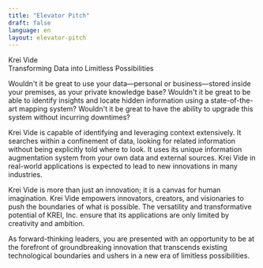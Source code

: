 ```yaml
---
title: "Elevator Pitch"
draft: false
language: en
layout: elevator-pitch
---
```

<div class="elevator-pitch-container">
    <div class="decorative-element"></div>
    <div class="decorative-element-2"></div>
    <div class="decorative-line"></div>  
    <div class="logo-container">
      <div class="logo">Krei Vide</div>
    </div>
    <div class="tagline">Transforming Data into Limitless Possibilities</div>
    <div class="content-section">
      <div class="accent-line"></div>
      <p>
        Wouldn't it be great to use your data—personal or business—stored inside your premises, as your private knowledge base? Wouldn't it
        be great to be able to identify insights and locate hidden information using a <span class="highlight">state-of-the-art mapping system</span>? Wouldn't it be great to
        have the ability to upgrade this system without incurring downtimes?
      </p>  
      <p>
        <span class="product-name">Krei Vide</span> is capable of identifying and leveraging context extensively. It searches within a confinement of data, looking for related
        information without being explicitly told where to look. It uses its unique information augmentation system from your own data and
        external sources. <span class="product-name">Krei Vide</span> in real-world applications is expected to lead to <span class="highlight">new innovations</span> in many industries.
      </p>   
      <p>
        <span class="product-name">Krei Vide</span> is more than just an innovation; it is a canvas for human imagination. <span class="product-name">Krei Vide</span> empowers innovators, creators, and
        visionaries to <span class="highlight">push the boundaries</span> of what is possible. The versatility and transformative potential of KREI, Inc. ensure that its
        applications are only limited by creativity and ambition.
      </p>    
      <p>
        As forward-thinking leaders, you are presented with an opportunity to be at the forefront of groundbreaking innovation that
        transcends existing technological boundaries and ushers in a <span class="highlight">new era of limitless possibilities</span>.
      </p>
    </div> 
</div>